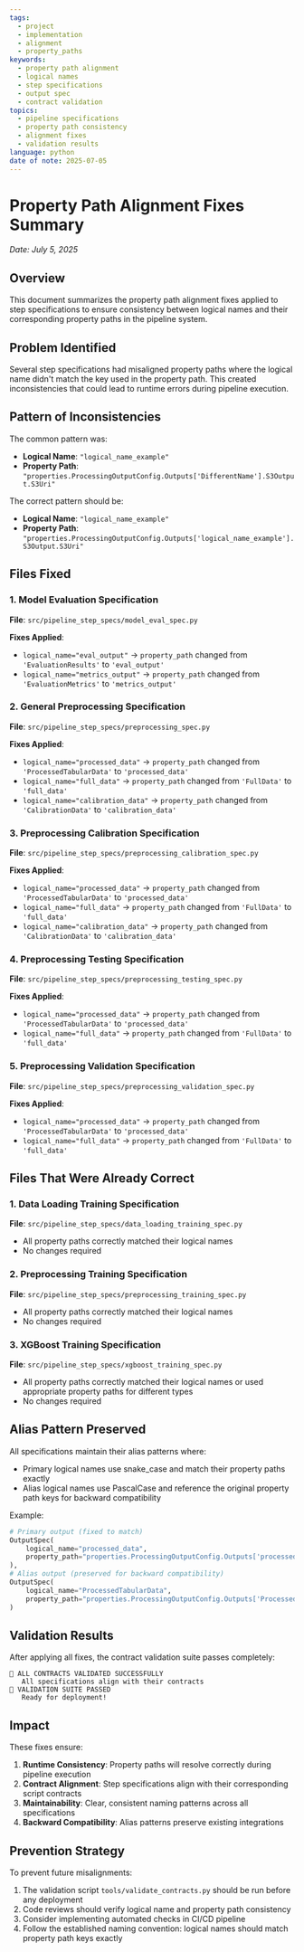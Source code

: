 ```yaml
---
tags:
  - project
  - implementation
  - alignment
  - property_paths
keywords:
  - property path alignment
  - logical names
  - step specifications
  - output spec
  - contract validation
topics:
  - pipeline specifications
  - property path consistency
  - alignment fixes
  - validation results
language: python
date of note: 2025-07-05
---
```


# Property Path Alignment Fixes Summary
*Date: July 5, 2025*

## Overview
This document summarizes the property path alignment fixes applied to step specifications to ensure consistency between logical names and their corresponding property paths in the pipeline system.

## Problem Identified
Several step specifications had misaligned property paths where the logical name didn't match the key used in the property path. This created inconsistencies that could lead to runtime errors during pipeline execution.

## Pattern of Inconsistencies
The common pattern was:
- **Logical Name**: `"logical_name_example"`
- **Property Path**: `"properties.ProcessingOutputConfig.Outputs['DifferentName'].S3Output.S3Uri"`

The correct pattern should be:
- **Logical Name**: `"logical_name_example"`
- **Property Path**: `"properties.ProcessingOutputConfig.Outputs['logical_name_example'].S3Output.S3Uri"`

## Files Fixed

### 1. Model Evaluation Specification
**File**: `src/pipeline_step_specs/model_eval_spec.py`

**Fixes Applied**:
- `logical_name="eval_output"` → `property_path` changed from `'EvaluationResults'` to `'eval_output'`
- `logical_name="metrics_output"` → `property_path` changed from `'EvaluationMetrics'` to `'metrics_output'`

### 2. General Preprocessing Specification
**File**: `src/pipeline_step_specs/preprocessing_spec.py`

**Fixes Applied**:
- `logical_name="processed_data"` → `property_path` changed from `'ProcessedTabularData'` to `'processed_data'`
- `logical_name="full_data"` → `property_path` changed from `'FullData'` to `'full_data'`
- `logical_name="calibration_data"` → `property_path` changed from `'CalibrationData'` to `'calibration_data'`

### 3. Preprocessing Calibration Specification
**File**: `src/pipeline_step_specs/preprocessing_calibration_spec.py`

**Fixes Applied**:
- `logical_name="processed_data"` → `property_path` changed from `'ProcessedTabularData'` to `'processed_data'`
- `logical_name="full_data"` → `property_path` changed from `'FullData'` to `'full_data'`
- `logical_name="calibration_data"` → `property_path` changed from `'CalibrationData'` to `'calibration_data'`

### 4. Preprocessing Testing Specification
**File**: `src/pipeline_step_specs/preprocessing_testing_spec.py`

**Fixes Applied**:
- `logical_name="processed_data"` → `property_path` changed from `'ProcessedTabularData'` to `'processed_data'`
- `logical_name="full_data"` → `property_path` changed from `'FullData'` to `'full_data'`

### 5. Preprocessing Validation Specification
**File**: `src/pipeline_step_specs/preprocessing_validation_spec.py`

**Fixes Applied**:
- `logical_name="processed_data"` → `property_path` changed from `'ProcessedTabularData'` to `'processed_data'`
- `logical_name="full_data"` → `property_path` changed from `'FullData'` to `'full_data'`

## Files That Were Already Correct

### 1. Data Loading Training Specification
**File**: `src/pipeline_step_specs/data_loading_training_spec.py`
- All property paths correctly matched their logical names
- No changes required

### 2. Preprocessing Training Specification
**File**: `src/pipeline_step_specs/preprocessing_training_spec.py`
- All property paths correctly matched their logical names
- No changes required

### 3. XGBoost Training Specification
**File**: `src/pipeline_step_specs/xgboost_training_spec.py`
- All property paths correctly matched their logical names or used appropriate property paths for different types
- No changes required

## Alias Pattern Preserved
All specifications maintain their alias patterns where:
- Primary logical names use snake_case and match their property paths exactly
- Alias logical names use PascalCase and reference the original property path keys for backward compatibility

Example:
```python
# Primary output (fixed to match)
OutputSpec(
    logical_name="processed_data",
    property_path="properties.ProcessingOutputConfig.Outputs['processed_data'].S3Output.S3Uri"
),
# Alias output (preserved for backward compatibility)
OutputSpec(
    logical_name="ProcessedTabularData",
    property_path="properties.ProcessingOutputConfig.Outputs['ProcessedTabularData'].S3Output.S3Uri"
)
```

## Validation Results
After applying all fixes, the contract validation suite passes completely:
```
🎉 ALL CONTRACTS VALIDATED SUCCESSFULLY
   All specifications align with their contracts
🎯 VALIDATION SUITE PASSED
   Ready for deployment!
```

## Impact
These fixes ensure:
1. **Runtime Consistency**: Property paths will resolve correctly during pipeline execution
2. **Contract Alignment**: Step specifications align with their corresponding script contracts
3. **Maintainability**: Clear, consistent naming patterns across all specifications
4. **Backward Compatibility**: Alias patterns preserve existing integrations

## Prevention Strategy
To prevent future misalignments:
1. The validation script `tools/validate_contracts.py` should be run before any deployment
2. Code reviews should verify logical name and property path consistency
3. Consider implementing automated checks in CI/CD pipeline
4. Follow the established naming convention: logical names should match property path keys exactly
